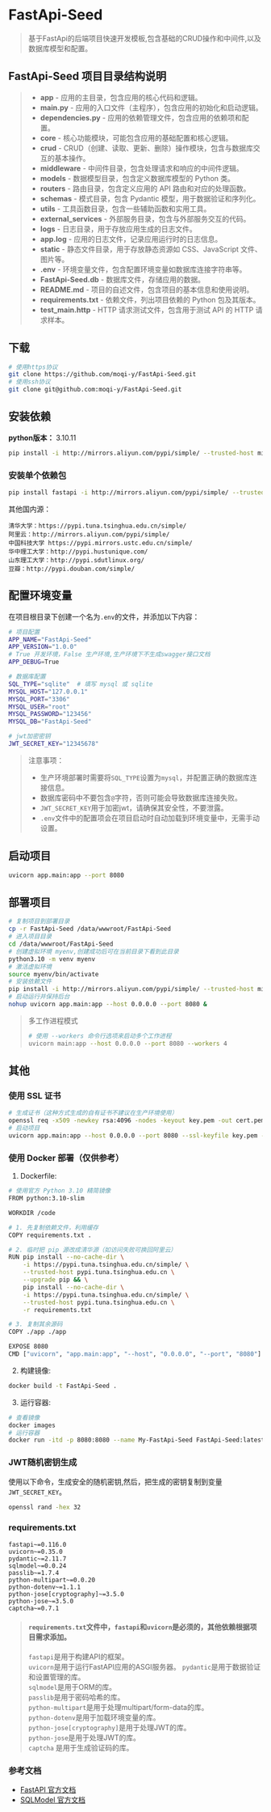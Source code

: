 # FastApi-Seed

> 基于FastApi的后端项目快速开发模板,包含基础的CRUD操作和中间件,以及数据库模型和配置。

## FastApi-Seed 项目目录结构说明
> - **app** - 应用的主目录，包含应用的核心代码和逻辑。
>  - **main.py** - 应用的入口文件（主程序），包含应用的初始化和启动逻辑。
>  - **dependencies.py** - 应用的依赖管理文件，包含应用的依赖项和配置。
>  - **core** - 核心功能模块，可能包含应用的基础配置和核心逻辑。
>  - **crud** - CRUD（创建、读取、更新、删除）操作模块，包含与数据库交互的基本操作。
>  - **middleware** - 中间件目录，包含处理请求和响应的中间件逻辑。
>  - **models** - 数据模型目录，包含定义数据库模型的 Python 类。
>  - **routers** - 路由目录，包含定义应用的 API 路由和对应的处理函数。
>  - **schemas** - 模式目录，包含 Pydantic 模型，用于数据验证和序列化。
>  - **utils** - 工具函数目录，包含一些辅助函数和实用工具。
>  - **external_services** - 外部服务目录，包含与外部服务交互的代码。
>- **logs** - 日志目录，用于存放应用生成的日志文件。
>  - **app.log** - 应用的日志文件，记录应用运行时的日志信息。
>- **static** - 静态文件目录，用于存放静态资源如 CSS、JavaScript 文件、图片等。
>- **.env** - 环境变量文件，包含配置环境变量如数据库连接字符串等。
>- **FastApi-Seed.db** - 数据库文件，存储应用的数据。
>- **README.md** - 项目的自述文件，包含项目的基本信息和使用说明。
>- **requirements.txt** - 依赖文件，列出项目依赖的 Python 包及其版本。
>- **test_main.http** - HTTP 请求测试文件，包含用于测试 API 的 HTTP 请求样本。

## 下载

```bash
# 使用https协议
git clone https://github.com/moqi-y/FastApi-Seed.git
# 使用ssh协议
git clone git@github.com:moqi-y/FastApi-Seed.git
```

## 安装依赖

**python版本：** 3.10.11

```bash
pip install -i http://mirrors.aliyun.com/pypi/simple/ --trusted-host mirrors.aliyun.com -r requirements.txt
```

### 安装单个依赖包

```bash
pip install fastapi -i http://mirrors.aliyun.com/pypi/simple/ --trusted-host mirrors.aliyun.com
```

其他国内源：

```
清华大学：https://pypi.tuna.tsinghua.edu.cn/simple/          
阿里云：http://mirrors.aliyun.com/pypi/simple/
中国科技大学 https://pypi.mirrors.ustc.edu.cn/simple/
华中理工大学：http://pypi.hustunique.com/
山东理工大学：http://pypi.sdutlinux.org/
豆瓣：http://pypi.douban.com/simple/
```

## 配置环境变量

在项目根目录下创建一个名为`.env`的文件，并添加以下内容：

```bash
# 项目配置
APP_NAME="FastApi-Seed"
APP_VERSION="1.0.0"
# True 开发环境，False 生产环境,生产环境下不生成swagger接口文档
APP_DEBUG=True

# 数据库配置
SQL_TYPE="sqlite"  # 填写 mysql 或 sqlite
MYSQL_HOST="127.0.0.1"
MYSQL_PORT="3306"
MYSQL_USER="root"
MYSQL_PASSWORD="123456"
MYSQL_DB="FastApi-Seed"

# jwt加密密钥
JWT_SECRET_KEY="12345678"
```
> 注意事项：       
> - 生产环境部署时需要将`SQL_TYPE`设置为`mysql`，并配置正确的数据库连接信息。         
> - 数据库密码中不要包含`@`字符，否则可能会导致数据库连接失败。
> - `JWT_SECRET_KEY`用于加密jwt，请确保其安全性，不要泄露。
> - `.env`文件中的配置项会在项目启动时自动加载到环境变量中，无需手动设置。

## 启动项目

```bash
uvicorn app.main:app --port 8080
```

## 部署项目

```bash
# 复制项目到部署目录
cp -r FastApi-Seed /data/wwwroot/FastApi-Seed
# 进入项目目录
cd /data/wwwroot/FastApi-Seed
# 创建虚拟环境 myenv,创建成功后可在当前目录下看到此目录
python3.10 -m venv myenv
# 激活虚拟环境
source myenv/bin/activate
# 安装依赖文件
pip install -i http://mirrors.aliyun.com/pypi/simple/ --trusted-host mirrors.aliyun.com -r requirements.txt
# 启动运行并保持后台
nohup uvicorn app.main:app --host 0.0.0.0 --port 8080 &
```
> 多工作进程模式
> ```bash
> # 使用 --workers 命令行选项来启动多个工作进程
> uvicorn main:app --host 0.0.0.0 --port 8080 --workers 4
> ```

## 其他
### 使用 SSL 证书
```bash
# 生成证书（这种方式生成的自有证书不建议在生产环境使用）
openssl req -x509 -newkey rsa:4096 -nodes -keyout key.pem -out cert.pem -days 365
# 启动项目
uvicorn app.main:app --host 0.0.0.0 --port 8080 --ssl-keyfile key.pem --ssl-certfile cert.pem
```
### 使用 Docker 部署（仅供参考）
1. Dockerfile:
```bash
# 使用官方 Python 3.10 精简镜像
FROM python:3.10-slim

WORKDIR /code

# 1. 先复制依赖文件，利用缓存
COPY requirements.txt .

# 2. 临时把 pip 源改成清华源（如访问失败可换回阿里云）
RUN pip install --no-cache-dir \
    -i https://pypi.tuna.tsinghua.edu.cn/simple/ \
    --trusted-host pypi.tuna.tsinghua.edu.cn \
    --upgrade pip && \
    pip install --no-cache-dir \
    -i https://pypi.tuna.tsinghua.edu.cn/simple/ \
    --trusted-host pypi.tuna.tsinghua.edu.cn \
    -r requirements.txt

# 3. 复制其余源码
COPY ./app ./app

EXPOSE 8080
CMD ["uvicorn", "app.main:app", "--host", "0.0.0.0", "--port", "8080"]
```
2. 构建镜像:
```bash
docker build -t FastApi-Seed .
```
3. 运行容器:
```bash
# 查看镜像
docker images
# 运行容器
docker run -itd -p 8080:8080 --name My-FastApi-Seed FastApi-Seed:latest
```

### JWT随机密钥生成

使用以下命令，生成安全的随机密钥,然后，把生成的密钥复制到变量`JWT_SECRET_KEY`。

```bash
openssl rand -hex 32
```

### requirements.txt

```text
fastapi~=0.116.0
uvicorn~=0.35.0
pydantic~=2.11.7
sqlmodel~=0.0.24
passlib~=1.7.4
python-multipart~=0.0.20
python-dotenv~=1.1.1
python-jose[cryptography]~=3.5.0
python-jose~=3.5.0
captcha~=0.7.1
```

> #### `requirements.txt`文件中，`fastapi`和`uvicorn`是必须的，其他依赖根据项目需求添加。              
> `fastapi`是用于构建API的框架。    
> `uvicorn`是用于运行FastAPI应用的ASGI服务器。
> `pydantic`是用于数据验证和设置管理的库。         
> `sqlmodel`是用于ORM的库。       
> `passlib`是用于密码哈希的库。       
> `python-multipart`是用于处理multipart/form-data的库。     
> `python-dotenv`是用于加载环境变量的库。           
> `python-jose[cryptography]`是用于处理JWT的库。            
> `python-jose`是用于处理JWT的库。      
> `captcha` 是用于生成验证码的库。

### 参考文档
- [FastAPI 官方文档](https://fastapi.tiangolo.com/zh/)
- [SQLModel 官方文档](https://sqlmodel.fastapi.org.cn/)